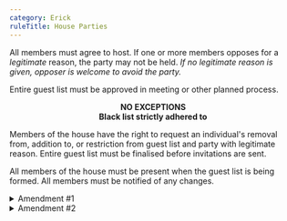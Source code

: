```yaml
---
category: Erick
ruleTitle: House Parties
---
```

All members must agree to host. If one or more members opposes for a _legitimate_ reason, the party may not be held. _If no legitimate reason is given, opposer is welcome to avoid the party._

Entire guest list must be approved in meeting or other planned process.

<p style="font-weight:bold;text-align:center">NO EXCEPTIONS<br/>Black list strictly adhered to</p>

Members of the house have the right to request an individual's removal from, addition to, or restriction from guest list and party with legitimate reason. Entire guest list must be finalised before invitations are sent.

All members of the house must be present when the guest list is being formed. All members must be notified of any changes.

<details>
<summary>Amendment #1</summary>
This is an ammendment to this rule. It helps to further explain any conditions.
</details>
<details>
<summary>Amendment #2</summary>
Because we're all undecisive, we've made another change to this rule.
</details>